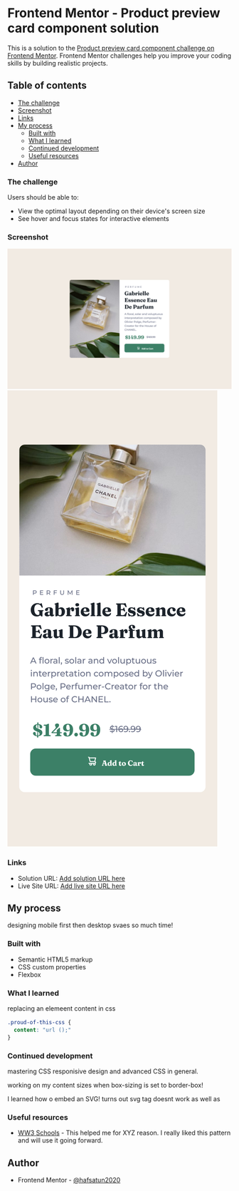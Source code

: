 # Frontend Mentor - Product preview card component solution

This is a solution to the [Product preview card component challenge on Frontend Mentor](https://www.frontendmentor.io/challenges/product-preview-card-component-GO7UmttRfa). Frontend Mentor challenges help you improve your coding skills by building realistic projects. 

## Table of contents


  - [The challenge](#the-challenge)
  - [Screenshot](#screenshot)
  - [Links](#links)
- [My process](#my-process)
  - [Built with](#built-with)
  - [What I learned](#what-i-learned)
  - [Continued development](#continued-development)
  - [Useful resources](#useful-resources)
- [Author](#author)





### The challenge

Users should be able to:

- View the optimal layout depending on their device's screen size
- See hover and focus states for interactive elements

### Screenshot

![](./designs/desktop-design.png)
![](./designs/mobile%20designs.png)




### Links

- Solution URL: [Add solution URL here](https://your-solution-url.com)
- Live Site URL: [Add live site URL here](https://your-live-site-url.com)

## My process
designing mobile first then desktop svaes so much time!


### Built with

- Semantic HTML5 markup
- CSS custom properties
- Flexbox

### What I learned
replacing an elemeent content in css


```css
.proud-of-this-css {
  content: "url ();"
}
```


### Continued development

mastering CSS responisive design and advanced CSS in general.


working on my content sizes when box-sizing is set to border-box!

I learned how o embed an SVG! turns out svg tag doesnt work as well as <embed>

### Useful resources

- [WW3 Schools](https://www.ww3schools.com) - This helped me for XYZ reason. I really liked this pattern and will use it going forward.

## Author

- Frontend Mentor - [@hafsatun2020](https://www.frontendmentor.io/profile/hafsatun2020)


